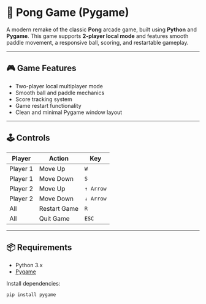 # 🏓 Pong Game (Pygame)

A modern remake of the classic **Pong** arcade game, built using **Python** and **Pygame**. This game supports **2-player local mode** and features smooth paddle movement, a responsive ball, scoring, and restartable gameplay.

---

## 🎮 Game Features

- Two-player local multiplayer mode
- Smooth ball and paddle mechanics
- Score tracking system
- Game restart functionality
- Clean and minimal Pygame window layout

---

## 🕹️ Controls

| Player | Action         | Key        |
|--------|----------------|------------|
| Player 1 | Move Up       | `W`        |
| Player 1 | Move Down     | `S`        |
| Player 2 | Move Up       | `↑ Arrow`  |
| Player 2 | Move Down     | `↓ Arrow`  |
| All     | Restart Game  | `R`        |
| All     | Quit Game     | `ESC`      |

---

## 📦 Requirements

- Python 3.x
- [Pygame](https://www.pygame.org/)

Install dependencies:

```bash
pip install pygame

